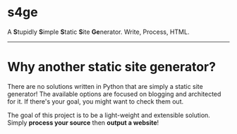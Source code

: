 # s4ge

A **S**tupidly **S**imple **S**tatic **S**ite **Ge**nerator. Write, Process, HTML.

---

# Why another static site generator?

There are no solutions written in Python that are simply a static site generator! The available options are focused on blogging and architected for it. If there's your goal, you might want to check them out.

The goal of this project is to be a light-weight and extensible solution. Simply **process your source** then **output a website**!
